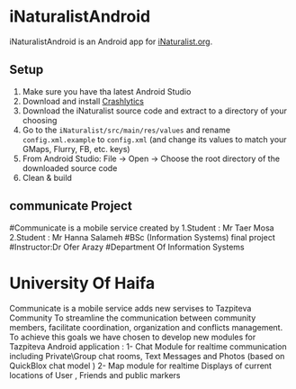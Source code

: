 # iNaturalistAndroid

iNaturalistAndroid is an Android app for [iNaturalist.org](http://www.inaturalist.org).

## Setup

1. Make sure you have tha latest Android Studio
1. Download and install [Crashlytics](https://www.crashlytics.com/downloads/android-studio)
1. Download the iNaturalist source code and extract to a directory of your choosing
1. Go to the `iNaturalist/src/main/res/values` and rename `config.xml.example` to `config.xml` (and change its values to match your GMaps, Flurry, FB, etc. keys)
1. From Android Studio: File -> Open -> Choose the root directory of the downloaded source code
1. Clean & build

## communicate Project

#Communicate is a mobile service created by 
1.Student : Mr Taer Mosa
2.Student : Mr Hanna Salameh
#BSc (Information Systems) final project
#Instructor:Dr Ofer Arazy
#Department Of Information Systems
# University Of Haifa 

Communicate is a mobile service adds new servises to Tazpiteva Community To streamline the communication between community members, facilitate coordination, organization and conflicts management. To achieve this goals we have chosen to develop new modules for Tazpiteva Android application :
1- Chat Module for realtime communication including Private\Group chat rooms, Text Messages and Photos (based on QuickBlox chat model )
2- Map module for realtime Displays of current locations of  User , Friends and public markers 







